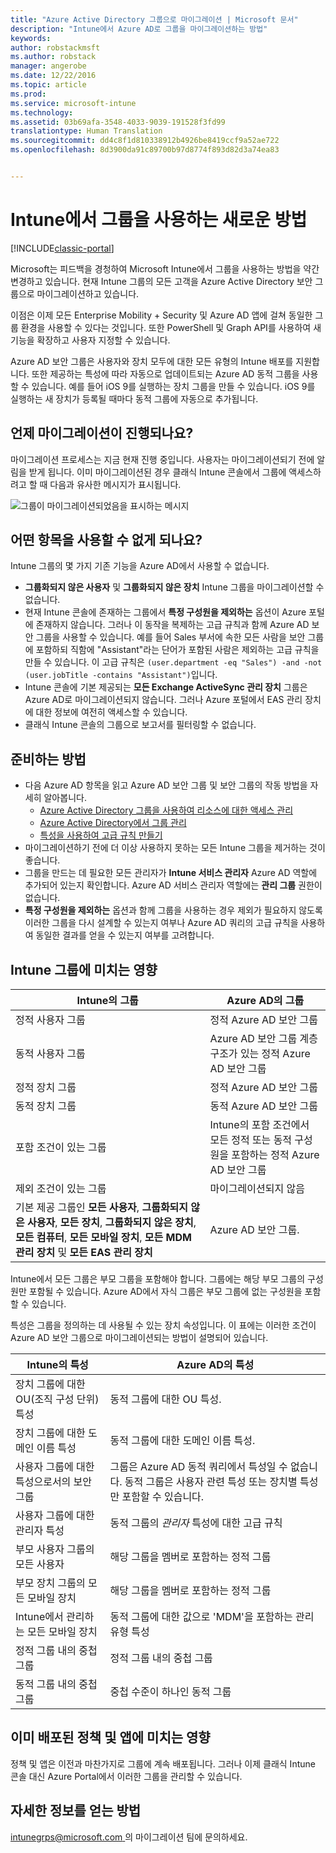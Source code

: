 ```yaml
---
title: "Azure Active Directory 그룹으로 마이그레이션 | Microsoft 문서"
description: "Intune에서 Azure AD로 그룹을 마이그레이션하는 방법"
keywords: 
author: robstackmsft
ms.author: robstack
manager: angerobe
ms.date: 12/22/2016
ms.topic: article
ms.prod: 
ms.service: microsoft-intune
ms.technology: 
ms.assetid: 03b69afa-3548-4033-9039-191528f3fd99
translationtype: Human Translation
ms.sourcegitcommit: dd4c8f1d810338912b4926be8419ccf9a52ae722
ms.openlocfilehash: 8d3900da91c89700b97d8774f893d82d3a74ea83


---
```


# <a name="a-new-way-of-using-groups-in-intune"></a>Intune에서 그룹을 사용하는 새로운 방법

[!INCLUDE[classic-portal](../includes/classic-portal.md)]

Microsoft는 피드백을 경청하여 Microsoft Intune에서 그룹을 사용하는 방법을 약간 변경하고 있습니다.
현재 Intune 그룹의 모든 고객을 Azure Active Directory 보안 그룹으로 마이그레이션하고 있습니다.

이점은 이제 모든 Enterprise Mobility + Security 및 Azure AD 앱에 걸쳐 동일한 그룹 환경을 사용할 수 있다는 것입니다. 또한 PowerShell 및 Graph API를 사용하여 새 기능을 확장하고 사용자 지정할 수 있습니다.

Azure AD 보안 그룹은 사용자와 장치 모두에 대한 모든 유형의 Intune 배포를 지원합니다. 또한 제공하는 특성에 따라 자동으로 업데이트되는 Azure AD 동적 그룹을 사용할 수 있습니다. 예를 들어 iOS 9를 실행하는 장치 그룹을 만들 수 있습니다. iOS 9를 실행하는 새 장치가 등록될 때마다 동적 그룹에 자동으로 추가됩니다.

## <a name="when-is-this-happening"></a>언제 마이그레이션이 진행되나요?

마이그레이션 프로세스는 지금 현재 진행 중입니다. 사용자는 마이그레이션되기 전에 알림을 받게 됩니다.
이미 마이그레이션된 경우 클래식 Intune 콘솔에서 그룹에 액세스하려고 할 때 다음과 유사한 메시지가 표시됩니다.

![그룹이 마이그레이션되었음을 표시하는 메시지](http://i.imgur.com/72KRaXj.png)

## <a name="what-wont-be-available"></a>어떤 항목을 사용할 수 없게 되나요?

Intune 그룹의 몇 가지 기존 기능을 Azure AD에서 사용할 수 없습니다.

- **그룹화되지 않은 사용자** 및 **그룹화되지 않은 장치** Intune 그룹을 마이그레이션할 수 없습니다.
- 현재 Intune 콘솔에 존재하는 그룹에서 **특정 구성원을 제외하는** 옵션이 Azure 포털에 존재하지 않습니다. 그러나 이 동작을 복제하는 고급 규칙과 함께 Azure AD 보안 그룹을 사용할 수 있습니다. 예를 들어 Sales 부서에 속한 모든 사람을 보안 그룹에 포함하되 직함에 "Assistant"라는 단어가 포함된 사람은 제외하는 고급 규칙을 만들 수 있습니다. 이 고급 규칙은 `(user.department -eq "Sales") -and -not (user.jobTitle -contains "Assistant")`입니다.
- Intune 콘솔에 기본 제공되는 **모든 Exchange ActiveSync 관리 장치** 그룹은 Azure AD로 마이그레이션되지 않습니다. 그러나 Azure 포털에서 EAS 관리 장치에 대한 정보에 여전히 액세스할 수 있습니다.
- 클래식 Intune 콘솔의 그룹으로 보고서를 필터링할 수 없습니다.
<!--- - Custom group targeting of notification rules will not be available. ROB I took this out as I couldn't replicate the behavior. --->

## <a name="how-to-get-ready"></a>준비하는 방법

- 다음 Azure AD 항목을 읽고 Azure AD 보안 그룹 및 보안 그룹의 작동 방법을 자세히 알아봅니다.
    -  [Azure Active Directory 그룹을 사용하여 리소스에 대한 액세스 관리](https://azure.microsoft.com/en-us/documentation/articles/active-directory-manage-groups/)
    -  [Azure Active Directory에서 그룹 관리](https://azure.microsoft.com/en-us/documentation/articles/active-directory-accessmanagement-manage-groups/)
    -  [특성을 사용하여 고급 규칙 만들기](https://azure.microsoft.com/en-us/documentation/articles/active-directory-accessmanagement-groups-with-advanced-rules/)
- 마이그레이션하기 전에 더 이상 사용하지 못하는 모든 Intune 그룹을 제거하는 것이 좋습니다.
-  그룹을 만드는 데 필요한 모든 관리자가 **Intune 서비스 관리자** Azure AD 역할에 추가되어 있는지 확인합니다. Azure AD 서비스 관리자 역할에는 **관리 그룹** 권한이 없습니다.
-  **특정 구성원을 제외하는** 옵션과 함께 그룹을 사용하는 경우 제외가 필요하지 않도록 이러한 그룹을 다시 설계할 수 있는지 여부나 Azure AD 쿼리의 고급 규칙을 사용하여 동일한 결과를 얻을 수 있는지 여부를 고려합니다.


## <a name="what-happens-to-intune-groups"></a>Intune 그룹에 미치는 영향

| Intune의 그룹|Azure AD의 그룹|
|-----------------------------------------------------------------------|-------------------------------------------------------------|
|정적 사용자 그룹|정적 Azure AD 보안 그룹|
|동적 사용자 그룹|Azure AD 보안 그룹 계층 구조가 있는 정적 Azure AD 보안 그룹|
|정적 장치 그룹|정적 Azure AD 보안 그룹|
|동적 장치 그룹|동적 Azure AD 보안 그룹|
|포함 조건이 있는 그룹|Intune의 포함 조건에서 모든 정적 또는 동적 구성원을 포함하는 정적 Azure AD 보안 그룹|
|제외 조건이 있는 그룹|마이그레이션되지 않음|
|기본 제공 그룹인 **모든 사용자**, **그룹화되지 않은 사용자**, **모든 장치**, **그룹화되지 않은 장치**, **모든 컴퓨터**, **모든 모바일 장치**, **모든 MDM 관리 장치** 및 **모든 EAS 관리 장치**|Azure AD 보안 그룹.|

Intune에서 모든 그룹은 부모 그룹을 포함해야 합니다. 그룹에는 해당 부모 그룹의 구성원만 포함될 수 있습니다. Azure AD에서 자식 그룹은 부모 그룹에 없는 구성원을 포함할 수 있습니다.

특성은 그룹을 정의하는 데 사용될 수 있는 장치 속성입니다. 이 표에는 이러한 조건이 Azure AD 보안 그룹으로 마이그레이션되는 방법이 설명되어 있습니다.

| Intune의 특성|Azure AD의 특성|
|-----------------------------------------------------------------------|-------------------------------------------------------------|
|장치 그룹에 대한 OU(조직 구성 단위) 특성|동적 그룹에 대한 OU 특성.|
|장치 그룹에 대한 도메인 이름 특성|동적 그룹에 대한 도메인 이름 특성.|
|사용자 그룹에 대한 특성으로서의 보안 그룹|그룹은 Azure AD 동적 쿼리에서 특성일 수 없습니다. 동적 그룹은 사용자 관련 특성 또는 장치별 특성만 포함할 수 있습니다.|
|사용자 그룹에 대한 관리자 특성|동적 그룹의 *관리자* 특성에 대한 고급 규칙|
|부모 사용자 그룹의 모든 사용자|해당 그룹을 멤버로 포함하는 정적 그룹|
|부모 장치 그룹의 모든 모바일 장치|해당 그룹을 멤버로 포함하는 정적 그룹|
|Intune에서 관리하는 모든 모바일 장치|동적 그룹에 대한 값으로 'MDM'을 포함하는 관리 유형 특성|
|정적 그룹 내의 중첩 그룹 |정적 그룹 내의 중첩 그룹|
|동적 그룹 내의 중첩 그룹|중첩 수준이 하나인 동적 그룹|

## <a name="what-happens-to-policies-and-apps-youve-already-deployed"></a>이미 배포된 정책 및 앱에 미치는 영향

정책 및 앱은 이전과 마찬가지로 그룹에 계속 배포됩니다. 그러나 이제 클래식 Intune 콘솔 대신 Azure Portal에서 이러한 그룹을 관리할 수 있습니다.


## <a name="how-to-get-more-information"></a>자세한 정보를 얻는 방법

[intunegrps@microsoft.com ](mailto:intunegrps@microsoft.com)의 마이그레이션 팀에 문의하세요.  
     




<!--HONumber=Dec16_HO4-->


